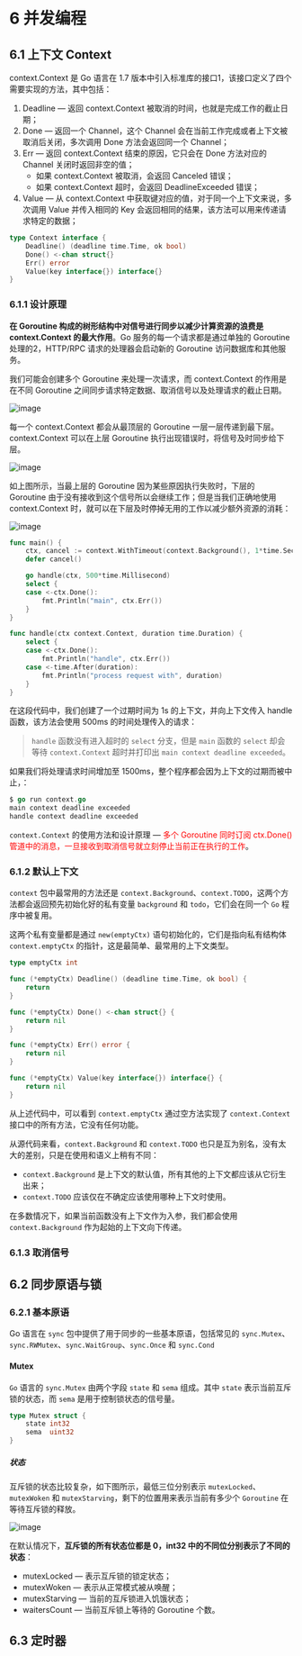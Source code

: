 # 6 并发编程

## 6.1 上下文 Context

context.Context 是 Go 语言在 1.7 版本中引入标准库的接口1，该接口定义了四个需要实现的方法，其中包括：

1. Deadline — 返回 context.Context 被取消的时间，也就是完成工作的截止日期；
2. Done — 返回一个 Channel，这个 Channel 会在当前工作完成或者上下文被取消后关闭，多次调用 Done 方法会返回同一个 Channel；
3. Err — 返回 context.Context 结束的原因，它只会在 Done 方法对应的 Channel 关闭时返回非空的值；
    - 如果 context.Context 被取消，会返回 Canceled 错误；
    - 如果 context.Context 超时，会返回 DeadlineExceeded 错误；
4. Value — 从 context.Context 中获取键对应的值，对于同一个上下文来说，多次调用 Value 并传入相同的 Key 会返回相同的结果，该方法可以用来传递请求特定的数据；

```go
type Context interface {
    Deadline() (deadline time.Time, ok bool)
    Done() <-chan struct{}
    Err() error
    Value(key interface{}) interface{}
}
```

### 6.1.1 设计原理

**在 Goroutine 构成的树形结构中对信号进行同步以减少计算资源的浪费是 context.Context 的最大作用**。Go 服务的每一个请求都是通过单独的 Goroutine 处理的2，HTTP/RPC 请求的处理器会启动新的 Goroutine 访问数据库和其他服务。

我们可能会创建多个 Goroutine 来处理一次请求，而 context.Context 的作用是在不同 Goroutine 之间同步请求特定数据、取消信号以及处理请求的截止日期。

![image](https://mail.wangkekai.cn/098A2089-6222-482C-A296-1A83092BEDBD.png)

每一个 context.Context 都会从最顶层的 Goroutine 一层一层传递到最下层。context.Context 可以在上层 Goroutine 执行出现错误时，将信号及时同步给下层。

![image](https://mail.wangkekai.cn/EB5C6AF4-85E9-4468-BA42-163DF3C6D244.png)

如上图所示，当最上层的 Goroutine 因为某些原因执行失败时，下层的 Goroutine 由于没有接收到这个信号所以会继续工作；但是当我们正确地使用 context.Context 时，就可以在下层及时停掉无用的工作以减少额外资源的消耗：

![image](https://mail.wangkekai.cn/77229F47-2CDB-41D5-9BCF-01CC5D63CE5F.png)

```go
func main() {
    ctx, cancel := context.WithTimeout(context.Background(), 1*time.Second)
    defer cancel()

    go handle(ctx, 500*time.Millisecond)
    select {
    case <-ctx.Done():
        fmt.Println("main", ctx.Err())
    }
}

func handle(ctx context.Context, duration time.Duration) {
    select {
    case <-ctx.Done():
        fmt.Println("handle", ctx.Err())
    case <-time.After(duration):
        fmt.Println("process request with", duration)
    }
}
```

在这段代码中，我们创建了一个过期时间为 1s 的上下文，并向上下文传入 handle 函数，该方法会使用 500ms 的时间处理传入的请求：

> `handle` 函数没有进入超时的 `select` 分支，但是 `main` 函数的 `select` 却会等待 `context.Context` 超时并打印出 `main context deadline exceeded`。

如果我们将处理请求时间增加至 1500ms，整个程序都会因为上下文的过期而被中止，：

```go
$ go run context.go
main context deadline exceeded
handle context deadline exceeded
```

`context.Context` 的使用方法和设计原理 — <font color=red>多个 Goroutine 同时订阅 ctx.Done() 管道中的消息，一旦接收到取消信号就立刻停止当前正在执行的工作</font>。

### 6.1.2 默认上下文

`context` 包中最常用的方法还是 `context.Background`、`context.TODO`，这两个方法都会返回预先初始化好的私有变量 `background` 和 `todo`，它们会在同一个 `Go` 程序中被复用。

这两个私有变量都是通过 `new(emptyCtx)` 语句初始化的，它们是指向私有结构体 `context.emptyCtx` 的指针，这是最简单、最常用的上下文类型。

```go
type emptyCtx int

func (*emptyCtx) Deadline() (deadline time.Time, ok bool) {
    return
}

func (*emptyCtx) Done() <-chan struct{} {
    return nil
}

func (*emptyCtx) Err() error {
    return nil
}

func (*emptyCtx) Value(key interface{}) interface{} {
    return nil
}
```

从上述代码中，可以看到 `context.emptyCtx` 通过空方法实现了 `context.Context` 接口中的所有方法，它没有任何功能。

从源代码来看，`context.Background` 和 `context.TODO` 也只是互为别名，没有太大的差别，只是在使用和语义上稍有不同：

- `context.Background` 是上下文的默认值，所有其他的上下文都应该从它衍生出来；
- `context.TODO` 应该仅在不确定应该使用哪种上下文时使用。

在多数情况下，如果当前函数没有上下文作为入参，我们都会使用 `context.Background` 作为起始的上下文向下传递。

### 6.1.3 取消信号

## 6.2 同步原语与锁

### 6.2.1 基本原语

Go 语言在 `sync` 包中提供了用于同步的一些基本原语，包括常见的 `sync.Mutex`、`sync.RWMutex`、`sync.WaitGroup`、`sync.Once` 和 `sync.Cond`

#### Mutex

`Go` 语言的 `sync.Mutex` 由两个字段 `state` 和 `sema` 组成。其中 `state` 表示当前互斥锁的状态，而 `sema` 是用于控制锁状态的信号量。

```go
type Mutex struct {
    state int32
    sema  uint32
}
```

##### 状态

互斥锁的状态比较复杂，如下图所示，最低三位分别表示 `mutexLocked`、`mutexWoken` 和 `mutexStarving`，剩下的位置用来表示当前有多少个 `Goroutine` 在等待互斥锁的释放。

![image](https://mail.wangkekai.cn/6E0F0E31-93F7-4160-9201-8013EF5E3E7D.png)

在默认情况下，**互斥锁的所有状态位都是 0，int32 中的不同位分别表示了不同的状态**：

- mutexLocked — 表示互斥锁的锁定状态；
- mutexWoken — 表示从正常模式被从唤醒；
- mutexStarving — 当前的互斥锁进入饥饿状态；
- waitersCount — 当前互斥锁上等待的 Goroutine 个数。

## 6.3 定时器

